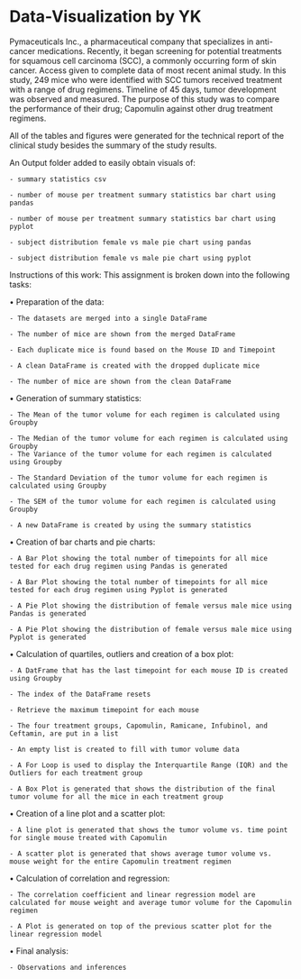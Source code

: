 # Data-Visualization by YK
Pymaceuticals Inc., a pharmaceutical company that specializes in anti-cancer medications. Recently, it began screening for potential treatments for squamous cell carcinoma (SCC), a commonly occurring form of skin cancer. 
Access given to complete data of most recent animal study. In this study, 249 mice who were identified with SCC tumors received treatment with a range of drug regimens. 
Timeline of 45 days, tumor development was observed and measured. The purpose of this study was to compare the performance of their drug; Capomulin against other drug treatment regimens.

All of the tables and figures were generated for the technical report of the clinical study besides the summary of the study results.

An Output folder added to easily obtain visuals of:

    - summary statistics csv
    
    - number of mouse per treatment summary statistics bar chart using pandas
    
    - number of mouse per treatment summary statistics bar chart using pyplot
    
    - subject distribution female vs male pie chart using pandas
    
    - subject distribution female vs male pie chart using pyplot 


Instructions of this work:
This assignment is broken down into the following tasks:

•	Preparation of the data:

    - The datasets are merged into a single DataFrame

    - The number of mice are shown from the merged DataFrame
    
    - Each duplicate mice is found based on the Mouse ID and Timepoint
    
    - A clean DataFrame is created with the dropped duplicate mice
    
    - The number of mice are shown from the clean DataFrame


•	Generation of summary statistics:

    - The Mean of the tumor volume for each regimen is calculated using Groupby

    - The Median of the tumor volume for each regimen is calculated using Groupby
    - The Variance of the tumor volume for each regimen is calculated using Groupby
    
    - The Standard Deviation of the tumor volume for each regimen is calculated using Groupby
    
    - The SEM of the tumor volume for each regimen is calculated using Groupby
    
    - A new DataFrame is created by using the summary statistics

    
•	Creation of bar charts and pie charts:

    - A Bar Plot showing the total number of timepoints for all mice tested for each drug regimen using Pandas is generated
    
    - A Bar Plot showing the total number of timepoints for all mice tested for each drug regimen using Pyplot is generated
    
    - A Pie Plot showing the distribution of female versus male mice using Pandas is generated
    
    - A Pie Plot showing the distribution of female versus male mice using Pyplot is generated


•	Calculation of quartiles, outliers and creation of a box plot:

    - A DatFrame that has the last timepoint for each mouse ID is created using Groupby
    
    - The index of the DataFrame resets
    
    - Retrieve the maximum timepoint for each mouse
    
    - The four treatment groups, Capomulin, Ramicane, Infubinol, and Ceftamin, are put in a list
    
    - An empty list is created to fill with tumor volume data
    
    - A For Loop is used to display the Interquartile Range (IQR) and the Outliers for each treatment group
    
    - A Box Plot is generated that shows the distribution of the final tumor volume for all the mice in each treatment group


•	Creation of a line plot and a scatter plot:

    - A line plot is generated that shows the tumor volume vs. time point for single mouse treated with Capomulin
    
    - A scatter plot is generated that shows average tumor volume vs. mouse weight for the entire Capomulin treatment regimen


•	Calculation of correlation and regression:

    - The correlation coefficient and linear regression model are calculated for mouse weight and average tumor volume for the Capomulin regimen
    
    - A Plot is generated on top of the previous scatter plot for the linear regression model 


•	Final analysis:

    - Observations and inferences
